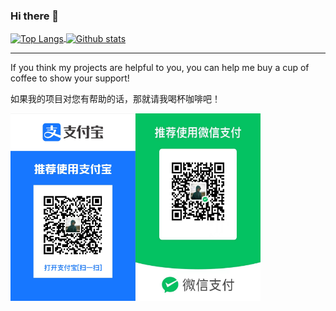 ### Hi there 👋

<a href="https://github.com/shixiongfei">
  <img align="center" src="https://github-readme-stats.vercel.app/api/top-langs/?username=shixiongfei&layout=compact&langs_count=8&theme=default" alt="Top Langs" width="335" height="190" />
</a>

<a href="https://github.com/shixiongfei">
  <img align="center" src="https://github-readme-stats.vercel.app/api?username=shixiongfei&count_private=true&show_icons=true&theme=default" alt="Github stats" width="460" height="190" />
</a>

<hr />

If you think my projects are helpful to you, you can help me buy a cup of coffee to show your support!

如果我的项目对您有帮助的话，那就请我喝杯咖啡吧！

<div style="display: flex">
  <img src="/sponsors/alipay.png" width = "200" height="300" alt="Alipay" />
  <img src="/sponsors/weixin.jpeg" width = "200" height="300" alt="WeiXin" />
</div>
